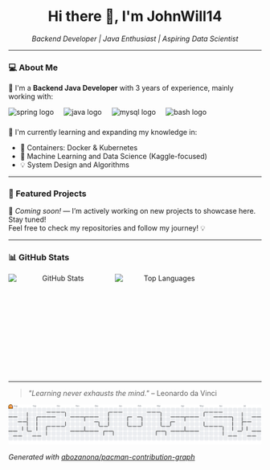 
<h1 align="center">Hi there 👋, I'm JohnWill14</h1>

<p align="center">
  <em>Backend Developer | Java Enthusiast | Aspiring Data Scientist</em>
</p>

---

### 💻 About Me

🎯 I'm a **Backend Java Developer** with 3 years of experience, mainly working with:

<div align="left">
  <img src="https://cdn.jsdelivr.net/gh/devicons/devicon/icons/spring/spring-original.svg" height="40" alt="spring logo"  />
  <img width="12" />
  <img src="https://cdn.jsdelivr.net/gh/devicons/devicon/icons/java/java-original.svg" height="40" alt="java logo"  />
  <img width="12" />
  <img src="https://cdn.jsdelivr.net/gh/devicons/devicon/icons/mysql/mysql-original.svg" height="40" alt="mysql logo"  />
  <img width="12" />
  <img src="https://cdn.jsdelivr.net/gh/devicons/devicon/icons/bash/bash-original.svg" height="40" alt="bash logo"  />
</div>

###

🌱 I'm currently learning and expanding my knowledge in:
- 🐳 Containers: Docker & Kubernetes
- 🧠 Machine Learning and Data Science (Kaggle-focused)
- 💡 System Design and Algorithms

---

### 📌 Featured Projects

🚧 *Coming soon!* — I’m actively working on new projects to showcase here. Stay tuned!  
Feel free to check my repositories and follow my journey! 💡

---

### 📊 GitHub Stats

<div align="center" style="display: flex; gap: 10px;">
  <img src="https://github-readme-stats.vercel.app/api?username=JohnWill14&show_icons=true&theme=tokyonight" alt="GitHub Stats" style="width: 40%; max-width: 500px; height: 200px;" />
  <img src="https://github-readme-stats.vercel.app/api/top-langs/?username=JohnWill14&layout=compact&theme=tokyonight" alt="Top Languages" style="width: 40%; max-width: 500px; height: 200px;" />
</div>



---

> _"Learning never exhausts the mind."_ – Leonardo da Vinci



<picture>
  <source media="(prefers-color-scheme: dark)" srcset="https://raw.githubusercontent.com/JohnWill14/JohnWill14/output/pacman-contribution-graph-dark.svg">
  <source media="(prefers-color-scheme: light)" srcset="https://raw.githubusercontent.com/JohnWill14/JohnWill14/output/pacman-contribution-graph.svg">
  <img alt="Pac-Man contribution graph" src="https://raw.githubusercontent.com/JohnWill14/JohnWill14/output/pacman-contribution-graph.svg">
</picture>

_Generated with [abozanona/pacman-contribution-graph](https://abozanona.github.io/pacman-contribution-graph/)_
